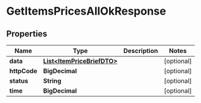 

# GetItemsPricesAllOkResponse


## Properties

| Name | Type | Description | Notes |
|------------ | ------------- | ------------- | -------------|
|**data** | [**List&lt;ItemPriceBriefDTO&gt;**](ItemPriceBriefDTO.md) |  |  [optional] |
|**httpCode** | **BigDecimal** |  |  [optional] |
|**status** | **String** |  |  [optional] |
|**time** | **BigDecimal** |  |  [optional] |




